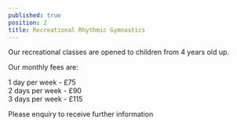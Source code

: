 ```yaml
---
published: true
position: 2
title: Recreational Rhythmic Gymnastics
---
```

Our recreational classes are opened to children from 4 years old up.

Our monthly fees are:

1 day per week - £75\
2 days per week - £90\
3 days per week - £115

Please enquiry to receive further information

![]()
